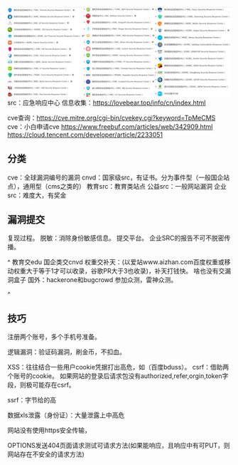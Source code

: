 ![](.topwrite/assets/image_1742481666119.png)
src：应急响应中心
信息收集：<https://lovebear.top/info/cn/index.html>

cve查询：<https://cve.mitre.org/cgi-bin/cvekey.cgi?keyword=TpMeCMS>
cve：小白申请cve
<https://www.freebuf.com/articles/web/342909.html>
<https://cloud.tencent.com/developer/article/2233051>


## **分类**
cve：全球漏洞编号的漏洞
cnvd：国家级src，有证书。分为事件型（一般国企站点），通用型（cms之类的）
教育src：教育类站点
公益src：一般网站漏洞
企业src：难度大，有奖金

## **漏洞提交**
复现过程。
脱敏：消除身份敏感信息。
提交平台。
企业SRC的报告不可不脱密传播。


^
教育交edu
国企类交cnvd
权重交补天：(以爱站www.aizhan.com百度权重或移动权重大于等于1才可以收录，谷歌PR大于3也收录)，补天打钱快。
啥也没有交漏洞盒子
国外：hackerone和bugcrowd
参加众测，雷神众测。

^
## **技巧**

注册两个账号，多个手机号准备。

逻辑漏洞：验证码漏洞，刷金币，不扣血。

XSS：往往结合一些用户cookie凭据打出高危，如（百度bduss）。
csrf：借助两个账号的cookie。
如果网站的登录后请求包没有authorized,refer,orgin,token字段，则极可能存在csrf。

ssrf：字节给的高

数据xls泄露（身份证）：大量泄露上中高危



网站没有使用https安全传输，

OPTIONS发送404页面请求测试可请求方法(如果能响应，且响应中有可PUT，则网站存在不安全的请求方法)
